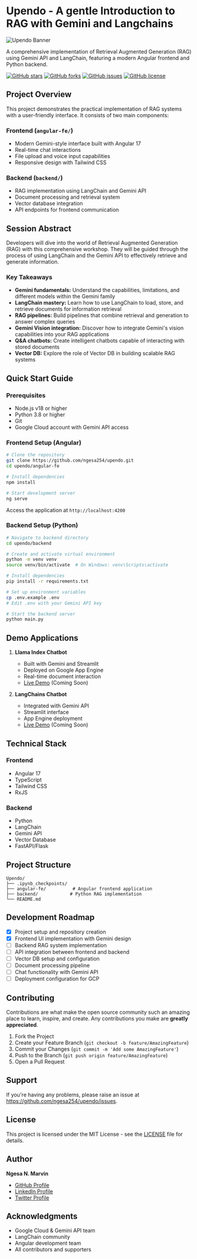 # Upendo - A gentle Introduction to RAG with Gemini and Langchains

![Upendo Banner](https://raw.githubusercontent.com/ngesa254/upendo/main/public/banner.png)

A comprehensive implementation of Retrieval Augmented Generation (RAG) using Gemini API and LangChain, featuring a modern Angular frontend and Python backend.

[![GitHub stars](https://img.shields.io/github/stars/ngesa254/upendo)](https://github.com/ngesa254/upendo/stargazers)
[![GitHub forks](https://img.shields.io/github/forks/ngesa254/upendo)](https://github.com/ngesa254/upendo/network)
[![GitHub issues](https://img.shields.io/github/issues/ngesa254/upendo)](https://github.com/ngesa254/upendo/issues)
[![GitHub license](https://img.shields.io/github/license/ngesa254/upendo)](https://github.com/ngesa254/upendo/blob/main/LICENSE)

## Project Overview

This project demonstrates the practical implementation of RAG systems with a user-friendly interface. It consists of two main components:

### Frontend (`angular-fe/`)
- Modern Gemini-style interface built with Angular 17
- Real-time chat interactions
- File upload and voice input capabilities
- Responsive design with Tailwind CSS

### Backend (`backend/`)
- RAG implementation using LangChain and Gemini API
- Document processing and retrieval system
- Vector database integration
- API endpoints for frontend communication

## Session Abstract

Developers will dive into the world of Retrieval Augmented Generation (RAG) with this comprehensive workshop. They will be guided through the process of using LangChain and the Gemini API to effectively retrieve and generate information.

### Key Takeaways
* **Gemini fundamentals:** Understand the capabilities, limitations, and different models within the Gemini family
* **LangChain mastery:** Learn how to use LangChain to load, store, and retrieve documents for information retrieval
* **RAG pipelines:** Build pipelines that combine retrieval and generation to answer complex queries
* **Gemini Vision integration:** Discover how to integrate Gemini's vision capabilities into your RAG applications
* **Q&A chatbots:** Create intelligent chatbots capable of interacting with stored documents
* **Vector DB:** Explore the role of Vector DB in building scalable RAG systems

## Quick Start Guide

### Prerequisites
- Node.js v18 or higher
- Python 3.8 or higher
- Git
- Google Cloud account with Gemini API access

### Frontend Setup (Angular)

```bash
# Clone the repository
git clone https://github.com/ngesa254/upendo.git
cd upendo/angular-fe

# Install dependencies
npm install

# Start development server
ng serve
```

Access the application at `http://localhost:4200`

### Backend Setup (Python)

```bash
# Navigate to backend directory
cd upendo/backend

# Create and activate virtual environment
python -m venv venv
source venv/bin/activate  # On Windows: venv\Scripts\activate

# Install dependencies
pip install -r requirements.txt

# Set up environment variables
cp .env.example .env
# Edit .env with your Gemini API key

# Start the backend server
python main.py
```

## Demo Applications

1. **Llama Index Chatbot**
   - Built with Gemini and Streamlit
   - Deployed on Google App Engine
   - Real-time document interaction
   - [Live Demo](https://github.com/ngesa254/upendo) (Coming Soon)

2. **LangChains Chatbot**
   - Integrated with Gemini API
   - Streamlit interface
   - App Engine deployment
   - [Live Demo](https://github.com/ngesa254/upendo) (Coming Soon)

## Technical Stack

### Frontend
- Angular 17
- TypeScript
- Tailwind CSS
- RxJS

### Backend
- Python
- LangChain
- Gemini API
- Vector Database
- FastAPI/Flask

## Project Structure
```
Upendo/
├── .ipynb_checkpoints/
├── angular-fe/          # Angular frontend application
├── backend/            # Python RAG implementation
└── README.md
```

## Development Roadmap

- [x] Project setup and repository creation
- [x] Frontend UI implementation with Gemini design
- [ ] Backend RAG system implementation
- [ ] API integration between frontend and backend
- [ ] Vector DB setup and configuration
- [ ] Document processing pipeline
- [ ] Chat functionality with Gemini API
- [ ] Deployment configuration for GCP

## Contributing

Contributions are what make the open source community such an amazing place to learn, inspire, and create. Any contributions you make are **greatly appreciated**.

1. Fork the Project
2. Create your Feature Branch (`git checkout -b feature/AmazingFeature`)
3. Commit your Changes (`git commit -m 'Add some AmazingFeature'`)
4. Push to the Branch (`git push origin feature/AmazingFeature`)
5. Open a Pull Request

## Support

If you're having any problems, please raise an issue at https://github.com/ngesa254/upendo/issues.

## License

This project is licensed under the MIT License - see the [LICENSE](LICENSE) file for details.

## Author

**Ngesa N. Marvin** 
- [GitHub Profile](https://github.com/ngesa254)
- [LinkedIn Profile](https://www.linkedin.com/in/ngesa-marvin/)
- [Twitter Profile](https://twitter.com/MarvinNgesa)

## Acknowledgments

* Google Cloud & Gemini API team
* LangChain community
* Angular development team
* All contributors and supporters